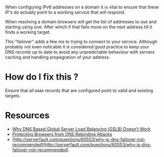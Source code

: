 When configuring IPv6 addresses on a domain it is vital to ensure that these IP's do actually point to a working service that will respond.

When resolving a domain browsers will get the list of addresses to use and starting using one. After which if that fails move on the next address till it finds a working target.

This "failover" adds a few ms to trying to connect to your service. Although probably not even noticable it is considered good practice to keep your DNS records up to date to avoid any unpredictable behaviour with servers caching and handling propegration of your address.

 # How do I fix this ?
 
Ensure that all `AAAA` records that are configured point to valid and existing targets.
 
 # Resources
 
 * [Why DNS Based Global Server Load Balancing (GSLB) Doesn’t Work](http://www.tenereillo.com/GSLBPageOfShame.htm)
 * [Protecting Browsers from DNS Rebinding Attacks](https://crypto.stanford.edu/dns/dns-rebinding.pdf)
 * [http://serverfault.com/questions/60553/why-is-dns-failover-not-recommended](http://serverfault.com/questions/60553/why-is-dns-failover-not-recommended)

